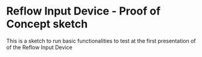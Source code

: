 # Reflow Input Device - Proof of Concept sketch
This is a sketch to run basic functionalities to test at the first presentation of of the Reflow Input Device